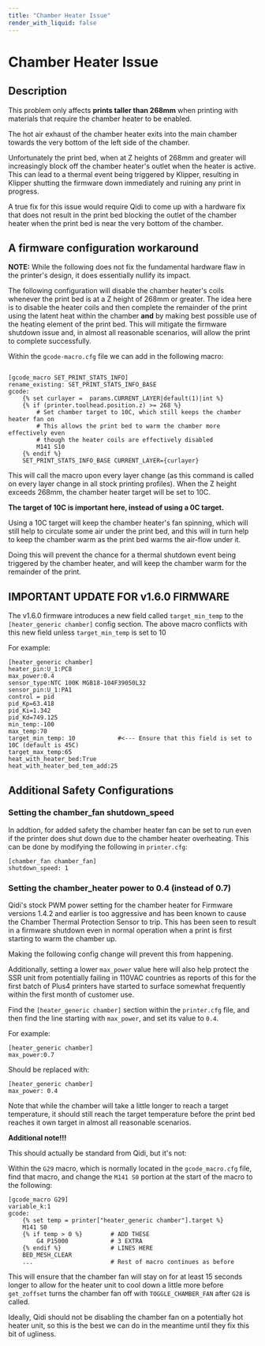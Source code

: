 ```yaml
---
title: "Chamber Heater Issue"
render_with_liquid: false
---
```





# Chamber Heater Issue

## Description

This problem only affects **prints taller than 268mm** when printing with materials that require the chamber heater to be enabled.

The hot air exhaust of the chamber heater exits into the main chamber towards the very bottom of the left side of the chamber.

Unfortunately the print bed, when at Z heights of 268mm and greater will increasingly block off the chamber heater's outlet when the heater is active.
This can lead to a thermal event being triggered by Klipper, resulting in Klipper shutting the firmware down immediately and ruining any print in progress.

A true fix for this issue would require Qidi to come up with a hardware fix that does not result in the print bed blocking the outlet of the chamber heater when the print bed is near the very bottom of the chamber.

## A firmware configuration workaround

**NOTE:**  While the following does not fix the fundamental hardware flaw in the printer's design, it does essentially nullify its impact.

The following configuration will disable the chamber heater's coils whenever the print bed is at a Z height of 268mm or greater.
The idea here is to disable the heater coils and then complete the remainder of the print using the latent heat within the chamber **and** by making best possible use of the heating element of the print bed.
This will mitigate the firmware shutdown issue and, in almost all reasonable scenarios, will allow the print to complete successfully.

Within the `gcode-macro.cfg` file we can add in the following macro:

```

[gcode_macro SET_PRINT_STATS_INFO]
rename_existing: SET_PRINT_STATS_INFO_BASE
gcode:
    {% set curlayer =  params.CURRENT_LAYER|default(1)|int %}
    {% if (printer.toolhead.position.z) >= 268 %}
        # Set chamber target to 10C, which still keeps the chamber heater fan on
        # This allows the print bed to warm the chamber more effectively even
        # though the heater coils are effectively disabled
        M141 S10
    {% endif %}
    SET_PRINT_STATS_INFO_BASE CURRENT_LAYER={curlayer}

```

This will call the macro upon every layer change (as this command is called on every layer change in all stock printing profiles).
When the Z height exceeds 268mm, the chamber heater target will be set to 10C.

**The target of 10C is important here, instead of using a 0C target.**

Using a 10C target will keep the chamber heater's fan spinning, which will still help to circulate some air under the print bed,
and this will in turn help to keep the chamber warm as the print bed warms the air-flow under it.

Doing this will prevent the chance for a thermal shutdown event being triggered by the chamber heater, and will keep the chamber warm for the remainder of the print.

## IMPORTANT UPDATE FOR v1.6.0 FIRMWARE

The v1.6.0 firmware introduces a new field called `target_min_temp` to the `[heater_generic chamber]` config section.  The above
macro conflicts with this new field unless `target_min_temp` is set to 10

For example:

```
[heater_generic chamber]
heater_pin:U_1:PC8
max_power:0.4
sensor_type:NTC 100K MGB18-104F39050L32
sensor_pin:U_1:PA1
control = pid
pid_Kp=63.418
pid_Ki=1.342
pid_Kd=749.125
min_temp:-100
max_temp:70
target_min_temp: 10            #<--- Ensure that this field is set to 10C (default is 45C)
target_max_temp:65
heat_with_heater_bed:True
heat_with_heater_bed_tem_add:25
```

## Additional Safety Configurations

### Setting the chamber_fan shutdown_speed

In addtion, for added safety the chamber heater fan can be set to run even if the printer does shut down due to the chamber heater overheating.
This can be done by modifying the following in `printer.cfg`:

```
[chamber_fan chamber_fan]
shutdown_speed: 1 
```

### Setting the chamber_heater power to 0.4 (instead of 0.7)

Qidi's stock PWM power setting for the chamber heater for Firmware versions 1.4.2 and earlier is too aggressive and has been known to cause
the Chamber Thermal Protection Sensor to trip.
This has been seen to result in a firmware shutdown even in normal operation when a print is first starting to warm the chamber up.

Making the following config change will prevent this from happening.

Additionally, setting a lower `max_power` value here will also help protect the SSR unit from potentially failing in 110VAC countries as reports
of this for the first batch of Plus4 printers have started to surface somewhat frequently within the first month of customer use.

Find the `[heater_generic chamber]` section within the `printer.cfg` file, and then find the line starting with `max_power`, and set its value to `0.4`.

For example:
```
[heater_generic chamber]
max_power:0.7
```

Should be replaced with:

```
[heater_generic chamber]
max_power: 0.4
```

Note that while the chamber will take a little longer to reach a target temperature, it should still reach the target temperature before
the print bed reaches it own target in almost all reasonable scenarios.

**Additional note!!!**

This should actually be standard from Qidi, but it's not:

Within the `G29` macro, which is normally located in the `gcode_macro.cfg` file, find that macro, and change the `M141 S0` portion
at the start of the macro to the following:

```
[gcode_macro G29]
variable_k:1
gcode:
    {% set temp = printer["heater_generic chamber"].target %}
    M141 S0
    {% if temp > 0 %}        # ADD THESE
        G4 P15000            # 3 EXTRA
    {% endif %}              # LINES HERE
    BED_MESH_CLEAR
    ...                      # Rest of macro continues as before
```

This will ensure that the chamber fan will stay on for at least 15 seconds longer to allow for the heater unit
to cool down a little more before `get_zoffset` turns the chamber fan off with `TOGGLE_CHAMBER_FAN` after `G28` is called.

Ideally, Qidi should not be disabling the chamber fan on a potentially hot heater unit, so this is the best we can do in the
meantime until they fix this bit of ugliness.

